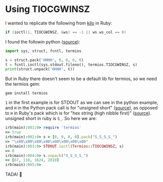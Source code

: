 # Using TIOCGWINSZ

I wanted to replicate the following from [kilo][1] in Ruby:

```c
if (ioctl(1, TIOCGWINSZ, &ws) == -1 || ws.ws_col == 0)
```

I found the followin python ([source][2]):

```python
import sys, struct, fcntl, termios

s = struct.pack('HHHH', 0, 0, 0, 0)
t = fcntl.ioctl(sys.stdout.fileno(), termios.TIOCGWINSZ, s)
print(struct.unpack('HHHH', t))
```

But in Ruby there doesn't seem to be a default lib for termios, so we need the
termios gem:

```
gem install termios
```

`1` in the first example is for STDOUT as we can see in the python example, and
`H` in the Python pack call is for "unsigned short" ([source][3]), as opposed to
`H` in Ruby's pack which is for "hex string (high nibble first)" ([source][4]).
unsigned short in ruby is `S_`. So here we are:

```ruby
irb(main):001:0> require 'termios'
=> true
irb(main):002:0> s = [0, 0, 0, 0].pack("S_S_S_S_")
=> "\x00\x00\x00\x00\x00\x00\x00\x00"
irb(main):003:0> STDOUT.ioctl(Termios::TIOCGWINSZ, s)
=> 0
irb(main):004:0> s.unpack("S_S_S_S_")
=> [67, 116, 1624, 2010]
irb(main):005:0>
```

TADA! 🎉

[1]:https://github.com/antirez/kilo
[2]:https://stackoverflow.com/q/16237137/919641
[3]:https://docs.python.org/3.10/library/struct.html#format-characters
[4]:https://ruby-doc.org/core-3.1.2/Array.html#pack-method
